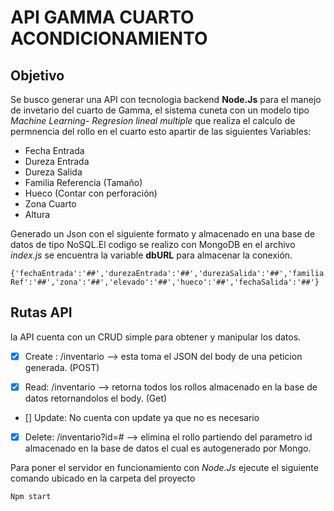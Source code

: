 # API GAMMA CUARTO ACONDICIONAMIENTO


## Objetivo
Se busco generar una API con tecnologia backend **Node.Js** para el manejo de invetario del cuarto de Gamma,
el sistema cuneta con un modelo tipo *Machine Learning- Regresion lineal multiple* que realiza el calculo de permnencia del
rollo en el cuarto esto apartir de las siguientes Variables:
  - Fecha Entrada
  - Dureza Entrada
  - Dureza Salida
  - Familia Referencia (Tamaño)
  - Hueco (Contar con perforación)
  - Zona Cuarto
  - Altura 

Generado un Json con el siguiente formato y almacenado en una base de datos de tipo NoSQL.El codigo se realizo con MongoDB en el archivo *index.js* se encuentra la variable **dbURL** para almacenar la conexión.

`{'fechaEntrada':'##','durezaEntrada':'##','durezaSalida':'##','familiaRef':'##','zona':'##','elevado':'##','hueco':'##','fechaSalida':'##'}`

## Rutas API

la API cuenta con un CRUD simple para obtener y manipular los datos.

- [X] Create : /inventario --> esta toma el JSON del body de una peticion generada. (POST)

- [X] Read: /inventario --> retorna todos los rollos almacenado en la base de datos retornandolos el body. (Get)

- [] Update: No cuenta con update ya que no es necesario

- [X] Delete: /inventario?id=# --> elimina el rollo partiendo del parametro id almacenado en la base de datos el cual es autogenerado por Mongo.


Para poner el servidor en funcionamiento con *Node.Js* ejecute el siguiente comando ubicado en la carpeta del proyecto

`Npm start`
